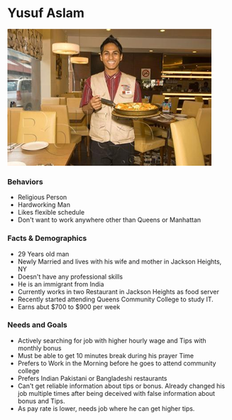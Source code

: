 # Yusuf Aslam
![Yusuf](./Waiter-Food-Server.jpg)
### Behaviors
- Religious Person
- Hardworking Man
- Likes flexible schedule
- Don't want to work anywhere other than Queens or Manhattan
### Facts & Demographics
- 29 Years old man
- Newly Married and lives with his wife and mother in Jackson Heights, NY
- Doesn't have any professional skills
- He is an immigrant from India
- Currently works in two Restaurant in Jackson Heights as food server
- Recently started attending Queens Community College to study IT.
- Earns abut $700 to $900 per week
### Needs and Goals
- Actively searching for job with higher hourly wage and Tips with monthly bonus
- Must be able to get 10 minutes break during his prayer Time
- Prefers to Work in the Morning before he goes to attend community college
- Prefers Indian Pakistani or Bangladeshi restaurants
- Can't get reliable information about tips or bonus. Already changed his job multiple times after being deceived with false information about bonus and Tips.
- As pay rate is lower, needs job where he can get higher tips.
